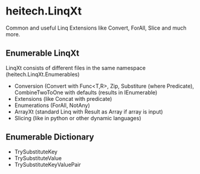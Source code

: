# heitech.LinqXt
Common and useful Linq Extensions like Convert, ForAll, Slice and much more.

## Enumerable LinqXt
LinqXt consists of different files in the same namespace (heitech.LinqXt.Enumerables)
- Conversion (Convert with Func<T,R>, Zip, Substiture (where Predicate), CombineTwoToOne with defaults (results in IEnumerable<Tuple>)
- Extensions (like Concat with predicate)
- Enumerations (ForAll, NotAny)
- ArrayXt (standard Linq with Result as Array if array is input)
- Slicing (like in python or other dynamic languages)

## Enumerable Dictionary
- TrySubstituteKey
- TrySubstituteValue
- TrySubstituteKeyValuePair

